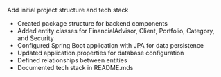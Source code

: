 Add initial project structure and tech stack

- Created package structure for backend components
- Added entity classes for FinancialAdvisor, Client, Portfolio, Category, and Security
- Configured Spring Boot application with JPA for data persistence
- Updated application.properties for database configuration
- Defined relationships between entities
- Documented tech stack in README.mds
